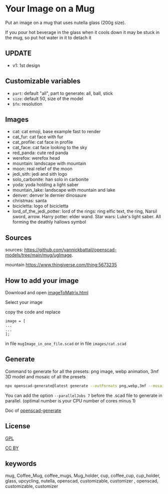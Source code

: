 # Your Image on a Mug

Put an image on a mug that uses nutella glass (200g size).

If you pour hot beverage in the glass when it cools down it may be stuck in the mug, so put hot water in it to detach it

## UPDATE

- v1: 1st design

## Customizable variables

- `part`: default "all", part to generate: all, ball, stick
- `size`: default 50, size of the model
- `$fn`: resolution

## Images

- cat: cat emoji, base example fast to render
- cat_fur: cat face with fur
- cat_profile: cat face in profile
- cat_face: cat face looking to the sky
- red_panda: cute red panda
- werefox: werefox head
- mountain: landscape with mountain
- moon: real relief of the moon
- jedi_sith: jedi and sith logo
- solo_carbonite: han solo in carbonite
- yoda: yoda holding a light saber
- mountain_lake: landscape with mountain and lake
- denver: denver le dernier dinosaure
- christmas: santa
- bicicletta: logo of bicicletta
- lord_of_the_jedi_potter: lord of the rings: ring elfic text, the ring, Narsil sword, arrow. Harry potter: elder wand.
  Star wars: Luke's light saber. All forming the deathly hallows symbol

## Sources

sources: https://github.com/yannickbattail/openscad-models/tree/main/mug/ugImage.

mountain https://www.thingiverse.com/thing:5673235

## How to add your image

Download and open [imageToMatrix.html](imageToMatrix.html)

Select your image

copy the code and replace

```
image = [
...
...
];
```

in file `mugImage_in_one_file.scad` or in file `images/cat.scad`

## Generate

Command to generate for all the presets: png image, webp animation, 3mf 3D model and mosaic of all the presets

```bash
npx openscad-generate@latest generate --outFormats png,webp,3mf --mosaicFormat 4,4 --configFile ../globalConfig.yaml ./mugImage.scad
```

You can add the option `--parallelJobs 7` before the .scad file to generate in parallel. (optimal number is your CPU
number of cores minus 1)

Doc of [openscad-generate](https://github.com/yannickbattail/openscad-generate)

## License

[GPL](https://www.gnu.org/licenses/gpl-3.0.html)

[CC BY](https://creativecommons.org/licenses/by/4.0/)

## keywords

mug, Coffee_Mug, coffee_mugs, Mug_holder, cup, coffee_cup, cup_holder, glass, upcycling, nutella, openscad, customizable, customizer , openscad, customizable, customizer
